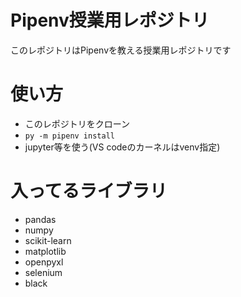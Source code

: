 # Pipenv授業用レポジトリ
このレポジトリはPipenvを教える授業用レポジトリです

# 使い方
- このレポジトリをクローン
- `py -m pipenv install`
- jupyter等を使う(VS codeのカーネルはvenv指定)


# 入ってるライブラリ
- pandas
- numpy
- scikit-learn
- matplotlib
- openpyxl
- selenium
- black

